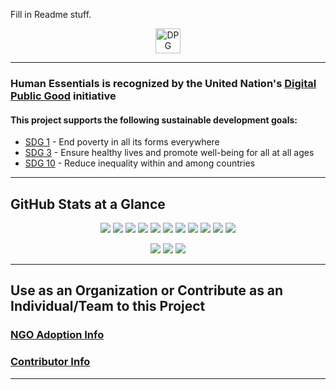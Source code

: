 Fill in Readme stuff.

<p align="center">
<a href="https://digitalpublicgoods.net">
<img src="https://user-images.githubusercontent.com/667909/181150972-e59a77ab-b657-4893-aef9-d3df1384a506.png" alt="DPG Approved" height="40">
</a>
</p>

---

### Human Essentials is recognized by the United Nation's [Digital Public Good](https://digitalpublicgoods.net/registry/) initiative

#### This project supports the following sustainable development goals:
* [SDG 1](https://sdgs.un.org/goals/goal1) - End poverty in all its forms everywhere
* [SDG 3](https://sdgs.un.org/goals/goal3) - Ensure healthy lives and promote well-being for all at all ages
* [SDG 10](https://sdgs.un.org/goals/goal10) - Reduce inequality within and among countries

---


## GitHub Stats at a Glance

<p align="center">
<a href="https://github.com/rubyforgood/casa/graphs/contributors" alt="Contributors"> <img src="https://img.shields.io/github/contributors/rubyforgood/casa?logo=github" /></a>
<a href="https://github.com/rubyforgood/casa/issues" alt="Contributors"> <img src="https://img.shields.io/github/issues-closed/rubyforgood/casa?logo=github" /></a>
<a href="https://github.com/rubyforgood/casa/pulse" alt="Vulnerabilities"><img src="https://img.shields.io/snyk/vulnerabilities/github/rubyforgood/human-essentials?logo=github" /></a>
<a href="https://github.com/rubyforgood/casa/search" alt="Languages"><img src="https://img.shields.io/github/languages/count/rubyforgood/casa?logo=github" /></a>
<a href="https://github.com/rubyforgood/casa/search" alt="Languages"><img src="https://img.shields.io/github/languages/top/rubyforgood/casa?logo=github" /></a>
<a href="https://github.com/rubyforgood/casa" alt="Size"><img src="https://img.shields.io/github/repo-size/rubyforgood/casa?logo=github" /></a>
<a href="https://github.com/rubyforgood/casa/pulls" alt="Pull Requests"><img src="https://img.shields.io/github/issues-pr-closed-raw/rubyforgood/casa?logo=github" /></a>
<a href="https://github.com/rubyforgood/casa" alt="LICENSE"><img src="https://badgen.net/github/license/rubyforgood/casa?icon=github&color=green" /></a>
<a href="https://github.com/badges/shields/pulse" alt="Activity"><img src="https://img.shields.io/github/commit-activity/m/rubyforgood/casa?logo=github" /></a>
<a href="https://github.com/rubyforgood/casa/commits/main" alt="Last Commit"><img src="https://img.shields.io/github/last-commit/rubyforgood/casa?logo=github" /></a>
<a href="https://github.com/rubyforgood/casa/commits/main" alt="Total Commits"><img src="https://badgen.net/github/commits/rubyforgood/casa/main?icon=github&color=green" /></a>
</p>
<p align="center">
<a href="https://github.com/rubyforgood/casa" alt="Stars"><img src="https://img.shields.io/github/stars/rubyforgood/casa?style=social" /></a>
<a href="https://github.com/rubyforgood/casa" alt="Forks"><img src="https://img.shields.io/github/forks/rubyforgood/casa?style=social" /></a>
<a href="https://github.com/rubyforgood/casa" alt="Watchers"><img src="https://img.shields.io/github/watchers/rubyforgood/casa?style=social" /></a>
</p>

---

## Use as an Organization or Contribute as an Individual/Team to this Project

### [NGO Adoption Info](ngo.md)
### [Contributor Info](contribute.md)

---
